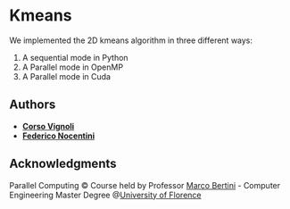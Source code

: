 # Kmeans
We implemented the 2D kmeans algorithm in three different ways:
1) A sequential mode in Python
2) A Parallel mode in OpenMP
3) A Parallel mode in Cuda

## Authors

* [**Corso Vignoli**](https://github.com/CVignoli)
* [**Federico Nocentini**](https://github.com/FedeNoce)


## Acknowledgments
Parallel Computing © Course held by Professor [Marco Bertini](https://www.unifi.it/p-doc2-2020-0-A-2b333d2d3529-1.html) - Computer Engineering Master Degree @[University of Florence](https://www.unifi.it/changelang-eng.html)
